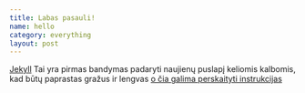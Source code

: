 ```yaml
---
title: Labas pasauli!
name: hello
category: everything
layout: post
---
```


[Jekyll](http://jekyllrb.com) Tai yra pirmas bandymas padaryti naujienų puslapį keliomis kalbomis, kad būtų paprastas gražus ir lengvas [o čia galima perskaityti instrukcijas](https://github.com/jekyll/jekyll/blob/master/README.markdown)